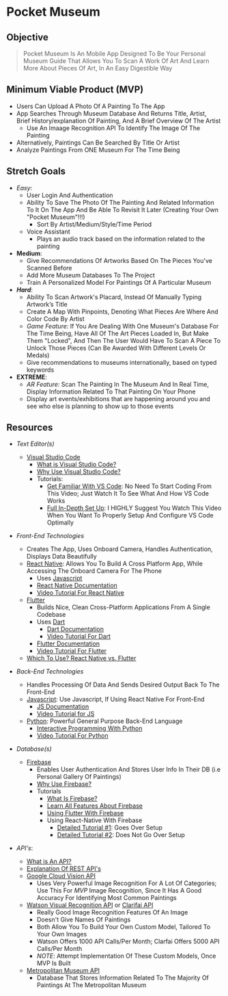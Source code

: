 # Pocket Museum

## Objective
> Pocket Museum Is An Mobile App Designed To Be Your Personal Museum Guide That Allows You To Scan A Work Of Art And Learn More About Pieces Of Art, In An Easy Digestible Way

## Minimum Viable Product (MVP)
- Users Can Upload A Photo Of A Painting To The App
- App Searches Through Museum Database And Returns Title, Artist, Brief History/explanation Of Painting, And A Brief Overview Of The Artist
    - Use An Imaage Recognition API To Identify The Image Of The Painting
- Alternatively, Paintings Can Be Searched By Title Or Artist
- Analyze Paintings From ONE Museum For The Time Being

## Stretch Goals
- *Easy*:
    - User Login And Authentication
    - Ability To Save The Photo Of The Painting And Related Information To It On The App And Be Able To Revisit It Later (Creating Your Own "Pocket Museum"!!!)
        - Sort By Artist/Medium/Style/Time Period
    - Voice Assistant
        - Plays an audio track based on the information related to the painting
- **Medium**:
    - Give Recommendations Of Artworks Based On The Pieces You've Scanned Before
    - Add More Museum Databases To The Project
    - Train A Personalized Model For Paintings Of A Particular Museum
- ***Hard***:
    - Ability To Scan Artwork's Placard, Instead Of Manually Typing Artwork’s Title
    - Create A Map With Pinpoints, Denoting What Pieces Are Where And Color Code By Artist
    - *Game Feature*: If You Are Dealing With One Museum's Database For The Time Being, Have All Of The Art Pieces Loaded In, But Make Them "Locked", And Then The User Would Have To Scan A Piece To Unlock Those Pieces (Can Be Awarded With Different Levels Or Medals)
    - Give recommendations to museums internationally, based on typed keywords
- ****EXTREME****:
    - *AR Feature*: Scan The Painting In The Museum And In Real Time, Display Information Related To That Painting On Your Phone
    - Display art events/exhibitions that are happening around you and see who else is planning to show up to those events

## Resources
- *Text Editor(s)*
    - [Visual Studio Code](https://code.visualstudio.com/)
        - [What is Visual Studio Code?](https://code.visualstudio.com/docs/editor/whyvscode)
        - [Why Use Visual Studio Code?](https://blog.eduonix.com/software-development/visual-studio-code-popular/)
        - Tutorials:
            - [Get Familiar With VS Code](https://www.youtube.com/playlist?list=PLC3y8-rFHvwhleivq1QohBZN4d8IdzG3c): No Need To Start Coding From This Video; Just Watch It To See What And How VS Code Works
            - [Full In-Depth Set Up](https://www.youtube.com/watch?v=fnPhJHN0jTE): I HIGHLY Suggest You Watch This Video When You Want To Properly Setup And Configure VS Code Optimally
- *Front-End Technologies*
    - Creates The App, Uses Onboard Camera, Handles Authentication, Displays Data Beautifully
    - [React Native](https://facebook.github.io/react-native/): Allows You To Build A Cross Platform App, While Accessing The Onboard Camera For The Phone
        - Uses [Javascript](https://www.javascript.com/)
        - [React Native Documentation](https://www.tutorialspoint.com/react_native/index.htm)
        - [Video Tutorial For React Native](https://www.youtube.com/watch?v=mkualZPRZCs)
    - [Flutter](https://flutter.dev/)
        - Builds Nice, Clean Cross-Platform Applications From A Single Codebase
        - Uses [Dart](https://dart.dev/)
            - [Dart Documentation](https://dart.dev/guides/language/language-tour)
            - [Video Tutorial For Dart](https://www.youtube.com/watch?v=OLjyCy-7U2U)
        - [Flutter Documentation](https://flutter.dev/docs/reference/tutorials)
        - [Video Tutorial For Flutter](https://www.youtube.com/watch?v=1gDhl4leEzA)
    - [Which To Use? React Native vs. Flutter](https://www.youtube.com/watch?v=tSyXb0sHBoE)
- *Back-End Technologies*
    - Handles Processing Of Data And Sends Desired Output Back To The Front-End
    - [Javascript](https://www.javascript.com/): Use Javascript, If Using React Native For Front-End
        - [JS Documentation](https://www.javascript.com/learn/strings)
        - [Video Tutorial for JS](https://www.youtube.com/watch?v=hdI2bqOjy3c)
    - [Python](https://www.python.org/): Powerful General Purpose Back-End Language
        - [Interactive Programming With Python](https://www.codecademy.com/learn/learn-python-3)
        - [Video Tutorial For Python](https://www.youtube.com/watch?v=YYXdXT2l-Gg&list=PL-osiE80TeTt2d9bfVyTiXJA-UTHn6WwU)
        
- *Database(s)*
    - [Firebase](https://firebase.google.com/)
        - Enables User Authentication And Stores User Info In Their DB (i.e Personal Gallery Of Paintings)
        - [Why Use Firebase?](https://www.tristatetechnology.com/blog/firebase-backend-mobile-app/)
        - Tutorials
            - [What Is Firebase?](https://www.youtube.com/watch?v=BXHQ5NxU2p8)
            - [Learn All Features About Firebase](https://www.youtube.com/playlist?list=PLl-K7zZEsYLm7CPS0xf-7E7EF3AFxWRCW)
            - [Using Flutter With Firebase](https://www.youtube.com/playlist?list=PL4cUxeGkcC9j--TKIdkb3ISfRbJeJYQwC)
            - Using React-Native With Firebase
                - [Detailed Tutorial #1](https://www.youtube.com/playlist?list=PLy9JCsy2u97m-xWAxGwHZ2vITtj4qBKDm): Goes Over Setup
                - [Detailed Tutorial #2](https://www.youtube.com/playlist?list=PLDr7Z-9oq655ltYjAj3dbEqEbdkALt0fJ): Does Not Go Over Setup
- *API's*:
    - [What is An API?](https://www.youtube.com/watch?v=s7wmiS2mSXY)
    - [Explanation Of REST API's](https://www.youtube.com/watch?v=7YcW25PHnAA)
    - [Google Cloud Vision API](https://cloud.google.com/vision)
        - Uses Very Powerful Image Recognition For A Lot Of Categories; Use This For *MVP* Image Recognition, Since It Has A Good Accuracy For Identifying Most Common Paintings
    - [Watson Visual Recognition API](https://www.ibm.com/cloud/watson-visual-recognition) or [Clarifai API](https://www.clarifai.com/)
        - Really Good Image Recognition Features Of An Image
        - Doesn't Give Names Of Paintings
        - Both Allow You To Build Your Own Custom Model, Tailored To Your Own Images
        - Watson Offers 1000 API Calls/Per Month; Clarfai Offers 5000 API Calls/Per Month
        - *NOTE*: Attempt Implementation Of These Custom Models, Once MVP Is Built
    - [Metropolitan Museum API](https://metmuseum.github.io/)
        - Database That Stores Information Related To The Majority Of Paintings At The Metropolitan Museum
